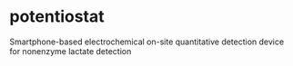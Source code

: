 # potentiostat
Smartphone-based electrochemical on-site quantitative detection device for nonenzyme lactate detection
